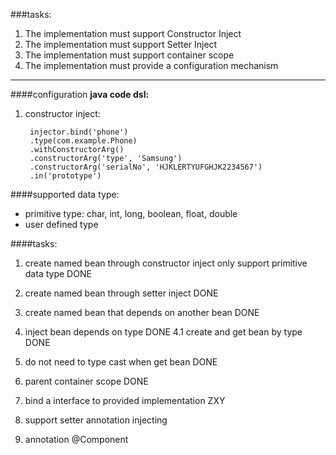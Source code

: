 ###tasks:
1. The implementation must support Constructor Inject
2. The implementation must support Setter Inject
3. The implementation must support container scope
4. The implementation must provide a configuration mechanism

---
####configuration
**java code dsl:**

1. constructor inject:

		injector.bind('phone')
		.type(com.example.Phone)
		.withConstructorArg()
		.constructorArg('type', 'Samsung')
		.constructorArg('serialNo', 'HJKLERTYUFGHJK2234567')
		.in('prototype')

####supported data type:
+ primitive type: char, int, long, boolean, float,  double
+ user defined type



####tasks:
1. create named bean through constructor inject only support primitive data type DONE

2. create named bean through setter inject DONE

3. create named bean that depends on another bean DONE

4. inject bean depends on type DONE
    4.1 create and get bean by type DONE

5. do not need to type cast when get bean DONE

6. parent container scope DONE

7. bind a interface to provided implementation  ZXY

8. support setter annotation injecting

9. annotation @Component